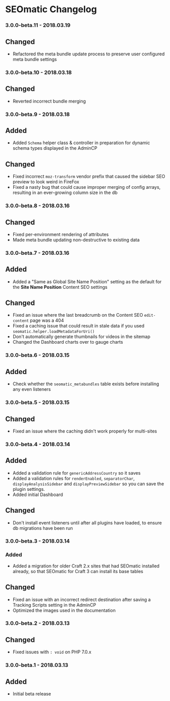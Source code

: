 # SEOmatic Changelog

### 3.0.0-beta.11 - 2018.03.19
## Changed
* Refactored the meta bundle update process to preserve user configured meta bundle settings

### 3.0.0-beta.10 - 2018.03.18
## Changed
* Reverted incorrect bundle merging

### 3.0.0-beta.9 - 2018.03.18
## Added
* Added `Schema` helper class & controller in preparation for dynamic schema types displayed in the AdminCP

## Changed
* Fixed incorrect `moz-transform` vendor prefix that caused the sidebar SEO preview to look weird in FireFox
* Fixed a nasty bug that could cause improper merging of config arrays, resulting in an ever-growing column size in the db

### 3.0.0-beta.8 - 2018.03.16
## Changed
* Fixed per-environment rendering of attributes
* Made meta bundle updating non-destructive to existing data

### 3.0.0-beta.7 - 2018.03.16
## Added
* Added a "Same as Global Site Name Position" setting as the default for the **Site Name Position** Content SEO settings

## Changed
* Fixed an issue where the last breadcrumb on the Content SEO `edit-content` page was a 404
* Fixed a caching issue that could result in stale data if you used `seomatic.helper.loadMetadataForUri()`
* Don't automatically generate thumbnails for videos in the sitemap
* Changed the Dashboard charts over to gauge charts

### 3.0.0-beta.6 - 2018.03.15
## Added
* Check whether the `seomatic_metabundles` table exists before installing any even listeners

### 3.0.0-beta.5 - 2018.03.15
## Changed
* Fixed an issue where the caching didn't work properly for multi-sites

### 3.0.0-beta.4 - 2018.03.14
## Added
* Added a validation rule for `genericAddressCountry` so it saves
* Added a validation rules for `renderEnabled`, `separatorChar`, `displayAnalysisSidebar` and `displayPreviewSidebar` so you can save the plugin settings.
* Added initial Dashboard

## Changed
* Don't install event listeners until after all plugins have loaded, to ensure db migrations have been run

### 3.0.0-beta.3 - 2018.03.14
### Added
* Added a migration for older Craft 2.x sites that had SEOmatic installed already, so that SEOmatic for Craft 3 can install its base tables

## Changed
* Fixed an issue with an incorrect redirect destination after saving a Tracking Scripts setting in the AdminCP
* Optimized the images used in the documentation

### 3.0.0-beta.2 - 2018.03.13
## Changed
* Fixed issues with `: void` on PHP 7.0.x

### 3.0.0-beta.1 - 2018.03.13
## Added
* Initial beta release
